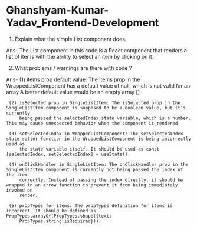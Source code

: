 # Ghanshyam-Kumar-Yadav_Frontend-Development

1. Explain what the simple List component does.

Ans- 
    The List component in this code is a React component that renders a list of items with the ability to select an item by clicking on it.

2. What problems / warnings are there with code ?

Ans- 
      (1) items prop default value: The items prop in the WrappedListComponent has a default value of null, 
          which is not valid for an array.A better default value would be an empty array []

     (2) isSelected prop in SingleListItem: The isSelected prop in the SingleListItem component is supposed to be a boolean value, but it's currently 
         being passed the selectedIndex state variable, which is a number. This may cause unexpected behavior when the component is rendered.

     (3) setSelectedIndex in WrappedListComponent: The setSelectedIndex state setter function in the WrappedListComponent is being incorrectly used as 
         the state variable itself. It should be used as const [selectedIndex, setSelectedIndex] = useState();

     (4) onClickHandler in SingleListItem: The onClickHandler prop in the SingleListItem component is currently not being passed the index of the item 
         correctly. Instead of passing the index directly, it should be wrapped in an arrow function to prevent it from being immediately invoked on 
         render.

     (5) propTypes for items: The propTypes definition for items is incorrect. It should be defined as PropTypes.arrayOf(PropTypes.shape({text: 
         PropTypes.string.isRequired})).
